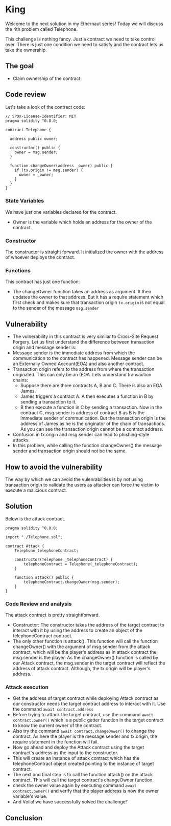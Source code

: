 # King

Welcome to the next solution in my Ethernaut series!
Today we will discuss the 4th problem called Telephone.

This challenge is nothing fancy. Just a contract we need to take control over. There is just one condition we need to satisfy and the contract lets us take the ownership.

## The goal
- Claim ownership of the contract.

## Code review
  
Let's take a look of the contract code:
```solidity
// SPDX-License-Identifier: MIT
pragma solidity ^0.8.0;

contract Telephone {

  address public owner;

  constructor() public {
    owner = msg.sender;
  }

  function changeOwner(address _owner) public {
    if (tx.origin != msg.sender) {
      owner = _owner;
    }
  }
}
```

### State Variables
We have just one variables declared for the contract.
- Owner is the variable which holds an address for the owner of the contract. 

### Constructor
The constructor is straight forward. It initialized the owner with the address of whoever deploys the contract.

### Functions
This contract has just one function:
- The changeOwner function takes an address as argument. It then updates the owner to that address. But it has a require statement which first check and makes sure that transaction origin ```tx.origin``` is not equal to the sender of the message ```msg.sender```

## Vulnerability
- The vulnerability in this contract is very similar to Cross-Site Request Forgery. Let us first understand the difference between transaction origin and message sender is:
- Message sender is the immediate address from which the communication to the contract has happened. Message sender can be an Externally Owned Account(EOA) and also another contract.
- Transaction origin refers to the address from where the transaction originated. This can only be an (EOA. Lets understand transaction chains:
	- Suppose there are three contracts A, B and C. There is also an EOA James. 
	- James triggers a contract A. A then executes a function in B by sending a transaction to it.
	- B then execute a function in C by sending a transaction. Now in the contract C, msg.sender is address of contract B as B is the immediate sender of communication. But the transaction origin is the address of James as he is the originator of the chain of transactions. As you can see the transaction origin cannot be a contract address.
- Confusion in tx.origin and msg.sender can lead to phishing-style attacks.
- In this problem, while calling the function changeOwner() the message sender and transaction origin should not be the same.

## How to avoid the vulnerability

The way by which we can avoid the vulenrabilities is by not using transaction origin to validate the users as attacker can force the victim to execute a malicious contract. 

## Solution

Below is the attack contract.
```solidity
pragma solidity ^0.8.0;

import "./Telephone.sol";

contract Attack {
    Telephone telephoneContract;

    constructor(Telephone _telephoneContract) {
        telephoneContract = Telephone(_telephoneContract);
    }

    function attack() public {
        telephoneContract.changeOwner(msg.sender);
    }
}

```
### Code Review and analysis

The attack contract is pretty straightforward. 

- Constructor: The constructor takes the address of the target contract to interact with it by using the address to create an object of the telephoneContract contract.
- The only other function is attack(). This function will call the function changeOwner() with the argument of msg.sender from the attack contract, which will be the player's address as in attack contract the msg.sender is the player. As the changeOwner() function is called by our Attack contract, the msg.sender in the target contract will reflect the address of attack contract. Although, the tx.origin will be player's address.

### Attack execution
- Get the address of target contract while deploying Attack contract as our constructor needs the target contract address to interact with it. Use the command ```await contract.address```
- Before trying to attack the target contract, use the command ```await contract.owner()``` which is a public getter function in the target contract to know the current owner of the contract.
- Also try the command ```await contract.changeOnwer()``` to change the contract. As here the player is the message.sender and tx.origin, the require statement in the function will fail.
- Now go ahead and deploy the Attack contract using the target contract's address as the input to the constructor. 
- This will create an instance of attack contract which has the telephoneContract object created pointing to the instance of target contract.
- The next and final step is to call the function attack() on the attack contract. This will call the target contract's changeOwner function.
- check the owner value again by executing command ```await contract.owner()``` and verify that the player address is now the owner variable's value.
- And Voila! we have successfully solved the challenge!`

## Conclusion

